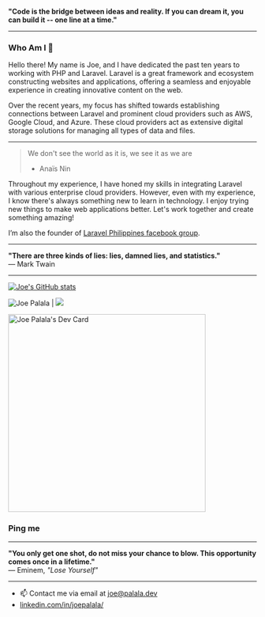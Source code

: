 **"Code is the bridge between ideas and reality. If you can dream it, you can build it -- one line at a time."**

--- 
### Who Am I 👋

Hello there! My name is Joe, and I have dedicated the past ten years to working with PHP and Laravel. Laravel is a great framework  and ecosystem constructing websites and applications, offering a seamless and enjoyable experience in creating innovative content on the web. 


Over the recent years, my focus has shifted towards establishing connections between Laravel and prominent cloud providers such as AWS, Google Cloud, and Azure. These cloud providers act as extensive digital storage solutions for managing all types of data and files. 

---
> We don't see the world as it is,
> we see it as we are
>   - Anaïs Nin

Throughout my experience, I have honed my skills in integrating Laravel with various enterprise cloud providers. However, even with my experience, I know there's always something new to learn in technology. I enjoy trying new things to make web applications better. Let's work together and create something amazing!

I’m also the founder of [Laravel Philippines facebook group](https://www.facebook.com/groups/laravelph/).

---

**"There are three kinds of lies: lies, damned lies, and statistics."**  
— Mark Twain

---

[![Joe's GitHub stats](https://github-readme-stats.vercel.app/api?username=jpalala)](https://github.com/jpalala)


<img src="https://komarev.com/ghpvc/?username=jpalala&style=flat-square" alt="Joe Palala" /> | [![](https://img.shields.io/badge/Linkedin-JoePalala-blue)](https://www.linkedin.com/in/joepalala)

<a href="https://app.daily.dev/jpalala"><img src="https://api.daily.dev/devcards/981ad3565d494a8886779bed1a9d3ede.png?r=3ru" width="400" alt="Joe Palala's Dev Card"/></a>


### Ping me

---

**"You only get one shot, do not miss your chance to blow. This opportunity comes once in a lifetime."**  
— Eminem, *"Lose Yourself"*

--- 
- 📫 Contact me via email at [joe@palala.dev](mailto:joe@palala.dev)
- <i class="devicon-linkedin-plain"></i> [linkedin.com/in/joepalala/](https://ph.linkedin.com/in/joepalala)


